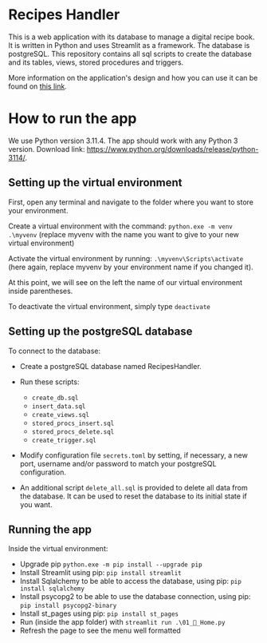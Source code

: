 # Recipes Handler
This is a web application with its database to manage a digital recipe book.
It is written in Python and uses Streamlit as a framework. The database is postgreSQL.
This repository contains all sql scripts to create the database and its tables, views, stored procedures and triggers.

More information on the application's design and how you can use it can be found on
[this link](https://docs.google.com/document/d/1yq4bLZKWMSNKgP1fR1R-3Uk_EtYAevua4bEP0NmI4KM/edit?usp=sharing).

# How to run the app

We use Python version 3.11.4. The app should work with any Python 3 version. Download link: https://www.python.org/downloads/release/python-3114/.

## Setting up the virtual environment

First, open any terminal and navigate to the folder where you want to store your environment.

Create a virtual environment with the command:
```python.exe -m venv .\myvenv```
(replace myvenv with the name you want to give to your new virtual environment)

Activate the virtual environment by running:
```.\myvenv\Scripts\activate```
(here again, replace myvenv by your environment name if you changed it).

At this point, we will see on the left the name of our virtual environment inside parentheses.

To deactivate the virtual environment, simply type ```deactivate```

## Setting up the postgreSQL database

To connect to the database:
- Create a postgreSQL database named RecipesHandler.
- Run these scripts:
    - ```create_db.sql```
    - ```insert_data.sql```
    - ```create_views.sql```
    - ```stored_procs_insert.sql```
    - ```stored_procs_delete.sql```
    - ```create_trigger.sql```
- Modify configuration file ```secrets.toml``` by setting, if necessary, a new port, username and/or password to match your
postgreSQL configuration.

- An additional script ```delete_all.sql``` is provided to delete all data from the database. 
It can be used to reset the database to its initial state if you want.

## Running the app

Inside the virtual environment:
- Upgrade pip ```python.exe -m pip install --upgrade pip```
- Install Streamlit using pip: ```pip install streamlit```
- Install Sqlalchemy to be able to access the database, using pip: ```pip install sqlalchemy```
- Install psycopg2 to be able to use the database connection, using pip: ```pip install psycopg2-binary```
- Install st_pages using pip: ```pip install st_pages```
- Run (inside the app folder) with ```streamlit run .\01_🍳_Home.py```
- Refresh the page to see the menu well formatted 